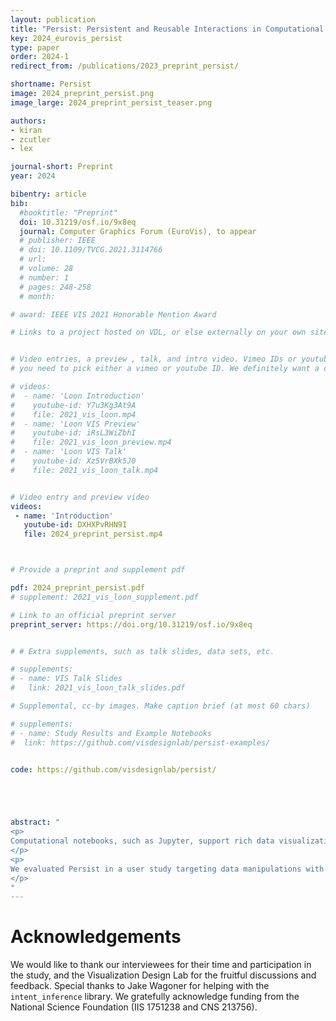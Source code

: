 ```yaml
---
layout: publication
title: "Persist: Persistent and Reusable Interactions in Computational Notebooks"
key: 2024_eurovis_persist
type: paper
order: 2024-1
redirect_from: /publications/2023_preprint_persist/

shortname: Persist
image: 2024_preprint_persist.png
image_large: 2024_preprint_persist_teaser.png

authors:
- kiran
- zcutler
- lex

journal-short: Preprint
year: 2024

bibentry: article
bib:
  #booktitle: "Preprint"
  doi: 10.31219/osf.io/9x8eq
  journal: Computer Graphics Forum (EuroVis), to appear
  # publisher: IEEE
  # doi: 10.1109/TVCG.2021.3114766
  # url:
  # volume: 28
  # number: 1
  # pages: 248-258
  # month:

# award: IEEE VIS 2021 Honorable Mention Award

# Links to a project hosted on VDL, or else externally on your own site


# Video entries, a preview , talk, and intro video. Vimeo IDs or youtube IDs are supported
# you need to pick either a vimeo or youtube ID. We definitely want a downloadable video too.

# videos:
#  - name: 'Loon Introduction'
#    youtube-id: Y7u3Kg3At9A
#    file: 2021_vis_loon.mp4
#  - name: 'Loon VIS Preview'
#    youtube-id: iRsL3WiZbhI
#    file: 2021_vis_loon_preview.mp4
#  - name: 'Loon VIS Talk'
#    youtube-id: Xz5VrBXk5J0
#    file: 2021_vis_loon_talk.mp4


# Video entry and preview video
videos:
 - name: 'Introduction'
   youtube-id: DXHXPvRHN9I
   file: 2024_preprint_persist.mp4



# Provide a preprint and supplement pdf

pdf: 2024_preprint_persist.pdf
# supplement: 2021_vis_loon_supplement.pdf

# Link to an official preprint server
preprint_server: https://doi.org/10.31219/osf.io/9x8eq


# # Extra supplements, such as talk slides, data sets, etc.

# supplements:
# - name: VIS Talk Slides
#   link: 2021_vis_loon_talk_slides.pdf

# Supplemental, cc-by images. Make caption brief (at most 60 chars)

# supplements:
# - name: Study Results and Example Notebooks
#  link: https://github.com/visdesignlab/persist-examples/


code: https://github.com/visdesignlab/persist/





abstract: "
<p>
Computational notebooks, such as Jupyter, support rich data visualization. However, even when visualizations in notebooks are interactive, they still are a dead end: Interactive data manipulations, such as selections, applying labels, filters, categorizations, or fixes to column or cell values, could be efficiently apply in interactive visual components, but interactive components typically cannot manipulate Python data structures. Furthermore, actions performed in interactive plots are volatile, i.e., they are lost as soon as the cell is re-run, prohibiting reusability and reproducibility. To remedy this, we introduce Persist, a family of techniques to capture and apply interaction provenance to enable persistence of interactions. When interactions manipulate data, we make the transformed data available in dataframes that can be accessed in downstream code cells. We implement our approach as a JupyterLab extension that supports tracking interactions in Vega-Altair plots and in a data table view. Persist can re-execute the interaction provenance when a notebook or a cell is re-executed enabling reproducibility and re-use. 
</p>
<p>
We evaluated Persist in a user study targeting data manipulations with 11 participants skilled in Python and Pandas, comparing it to traditional code-based approaches. Participants were consistently faster with Persist, were able to correctly complete more tasks, and expressed a strong preference for Persist.
</p>
"
---
```


# Acknowledgements

We would like to thank our interviewees for their time and participation in the study, and the Visualization Design Lab for the fruitful discussions and feedback.
Special thanks to Jake Wagoner for helping with the `intent_inference` library.
We gratefully acknowledge funding from the National Science Foundation (IIS 1751238 and CNS 213756).
